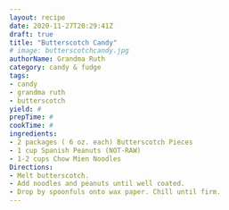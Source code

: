 ```yaml
--- 
layout: recipe 
date: 2020-11-27T20:29:41Z 
draft: true 
title: "Butterscotch Candy" 
# image: butterscotchcandy.jpg 
authorName: Grandma Ruth 
category: candy & fudge 
tags: 
- candy 
- grandma ruth 
- butterscotch 
yield: # 
prepTime: # 
cookTime: # 
ingredients: 
- 2 packages ( 6 oz. each) Butterscotch Pieces 
- 1 cup Spanish Peanuts (NOT-RAW) 
- 1-2 cups Chow Mien Noodles 
Directions: 
- Melt butterscotch. 
- Add noodles and peanuts until well coated. 
- Drop by spoonfuls onto wax paper. Chill until firm. 
---
```


